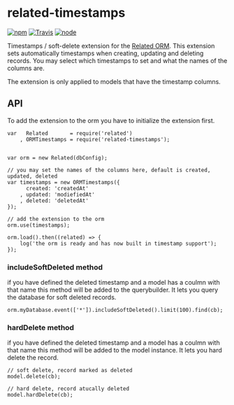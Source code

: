 # related-timestamps

[![npm](https://img.shields.io/npm/dm/related-timestamps.svg?style=flat-square)](https://www.npmjs.com/package/related-timestamps)
[![Travis](https://img.shields.io/travis/eventEmitter/related-timestamps.svg?style=flat-square)](https://travis-ci.org/eventEmitter/related-timestamps)
[![node](https://img.shields.io/node/v/related-timestamps.svg?style=flat-square)](https://nodejs.org/)


Timestamps / soft-delete extension for the [Related ORM](https://www.npmjs.com/package/related). This extension sets automatically timestamps when creating, updating and deleting records. 
You may select which timestamps to set and what the names of the columns are.

The extension is only applied to models that have the timestamp columns.

## API

To add the extension to the orm you have to initialize the extension first.
    
    var   Related       = require('related')
        , ORMTimestamps = require('related-timestamps');


    var orm = new Related(dbConfig);

    // you may set the names of the columns here, default is created, updated, deleted
    var timestamps = new ORMTimestamps({
          created: 'createdAt'
        , updated: 'modiefiedAt'
        , deleted: 'deletedAt'
    });

    // add the extension to the orm
    orm.use(timestamps);

    orm.load().then((related) => {
        log('the orm is ready and has now built in timestamp support');
    });


### includeSoftDeleted method

if you have defined the deleted timestamp and a model has a coulmn with that name 
this method will be added to the querybuilder. It lets you query the database for 
soft deleted records.

    orm.myDatabase.event(['*']).includeSoftDeleted().limit(100).find(cb);



### hardDelete method

if you have defined the deleted timestamp and a model has a coulmn with that name 
this method will be added to the model instance. It lets you hard delete the record.
    
    // soft delete, record marked as deleted
    model.delete(cb);

    // hard delete, record atucally deleted
    model.hardDelete(cb);